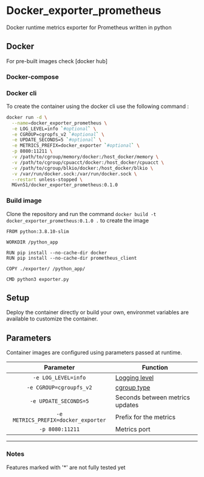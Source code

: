 # Docker_exporter_prometheus

Docker runtime metrics exporter for Prometheus written in python

## Docker
For pre-built images check [docker hub]

### Docker-compose

### Docker cli
To create the container using the docker cli use the following command : 
```bash
docker run -d \
  --name=docker_exporter_prometheus \
  -e LOG_LEVEL=info `#optional` \
  -e CGROUP=cgropfs_v2 `#optional` \
  -e UPDATE_SECONDS=5 `#optional` \
  -e METRICS_PREFIX=docker_exporter `#optional` \
  -p 8080:11211 \
  -v /path/to/cgroup/memory/docker:/host_docker/memory \
  -v /path/to/cgroup/cpuacct/docker:/host_docker/cpuacct \
  -v /path/to/cgroup/blkio/docker:/host_docker/blkio \
  -v /var/run/docker.sock:/var/run/docker.sock \
  --restart unless-stopped \
  MGvn51/docker_exporter_prometheus:0.1.0
```

### Build image
Clone the repository and run the command `docker build -t docker_exporter_prometheus:0.1.0 .` to create the image
```Docker
FROM python:3.8.10-slim

WORKDIR /python_app

RUN pip install --no-cache-dir docker
RUN pip install --no-cache-dir prometheus_client

COPY ./exporter/ /python_app/

CMD python3 exporter.py
```

## Setup
Deploy the container directly or build your own, environmet variables are available to customize the container.

## Parameters
Container images are configured using parameters passed at runtime.

| Parameter | Function |
| :---: | --- |
| `-e LOG_LEVEL=info` | [Logging level](https://docs.python.org/3/howto/logging.html#when-to-use-logging) |
| `-e CGROUP=cgroupfs_v2` | [cgroup type](https://docs.docker.com/config/containers/runmetrics/#find-the-cgroup-for-a-given-container) |
| `-e UPDATE_SECONDS=5` | Seconds between metrics updates |
| `-e METRICS_PREFIX=docker_exporter` | Prefix for the metrics |
| `-p 8080:11211` | Metrics port |

---
### Notes
Features marked with '\*' are not fully tested yet